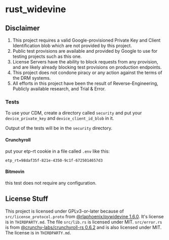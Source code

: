 # rust_widevine

## Disclaimer
1. This project requires a valid Google-provisioned Private Key and Client Identification blob which are not provided by this project.
2. Public test provisions are available and provided by Google to use for testing projects such as this one.
3. License Servers have the ability to block requests from any provision, and are likely already blocking test provisions on production endpoints.
4. This project does not condone piracy or any action against the terms of the DRM systems.
5. All efforts in this project have been the result of Reverse-Engineering, Publicly available research, and Trial & Error.

### Tests

To use your CDM, create a directory called `security` and put your `device_private_key` and `device_client_id_blob` in it.

Output of the tests will be in the `security` directory.

#### Crunchyroll

put your etp-rt cookie in a file called `.env` like this:

```env
etp_rt=98daf35f-821e-4350-9c1f-6725014657d3
```

#### Bitmovin

this test does not require any configuration.

## License Stuff

This project is licensed under GPLv3-or-later because of `src/license_protocol.proto` from [@rlaphoenix/pywidevine 1.6.0](https://github.com/rlaphoenix/pywidevine). It's license is in `THIRDPARTY.md`. The file `src/lib.rs` is licensed under MIT. `src/error.rs` is from [@crunchy-labs/crunchyroll-rs 0.6.2](https://github.com/crunchy-labs/crunchyroll-rs) and is also licensed under MIT. The license is in `THIRDPARTY.md`.
